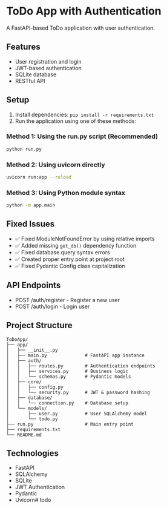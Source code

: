 # ToDo App with Authentication

A FastAPI-based ToDo application with user authentication.

## Features
- User registration and login
- JWT-based authentication
- SQLite database
- RESTful API

## Setup
1. Install dependencies: `pip install -r requirements.txt`
2. Run the application using one of these methods:

### Method 1: Using the run.py script (Recommended)
```bash
python run.py
```

### Method 2: Using uvicorn directly
```bash
uvicorn run:app --reload
```

### Method 3: Using Python module syntax
```bash
python -m app.main
```

## Fixed Issues
- ✅ Fixed ModuleNotFoundError by using relative imports
- ✅ Added missing `get_db()` dependency function
- ✅ Fixed database query syntax errors
- ✅ Created proper entry point at project root
- ✅ Fixed Pydantic Config class capitalization

## API Endpoints
- POST /auth/register - Register a new user
- POST /auth/login - Login user

## Project Structure
```
ToDoApp/
├── app/
│   ├── __init__.py
│   ├── main.py              # FastAPI app instance
│   ├── auth/
│   │   ├── routes.py        # Authentication endpoints
│   │   ├── services.py      # Business logic
│   │   └── schemas.py       # Pydantic models
│   ├── core/
│   │   ├── config.py
│   │   └── security.py      # JWT & password hashing
│   ├── database/
│   │   └── connection.py    # Database setup
│   └── models/
│       ├── user.py          # User SQLAlchemy model
│       └── todo.py
├── run.py                   # Main entry point
├── requirements.txt
└── README.md
```

## Technologies
- FastAPI
- SQLAlchemy
- SQLite
- JWT Authentication
- Pydantic
- Uvicorn# todo
